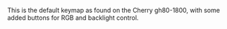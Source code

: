 This is the default keymap as found on the Cherry gh80-1800, with some added buttons for RGB and backlight control.
